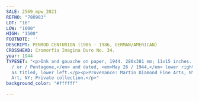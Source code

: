 ```yaml
---
SALE: 2569_mpw_2021
REFNO: "780983"
LOT: "16"
LOW: "1000"
HIGH: "1500"
FOOTNOTE: ''
DESCRIPT: PENROD CENTURION (1905 - 1986, GERMAN/AMERICAN)
CROSSHEAD: Cromorfia Imagina Duro No. 34.
year: 1944
TYPESET: "<p>Ink and gouache on paper, 1944. 280x381 mm; 11x15 inches. Signed, <em>Centurion
  / or / Pentagone,</em> and dated, <em>May 26 / 1944,</em> lower right. Inscribed
  as titled, lower left.</p><p>Provenance: Martin Diamond Fine Arts, NY; Snyder Fine
  Art, NY; Private collection.</p>"
background_color: "#ffffff"

---
```

